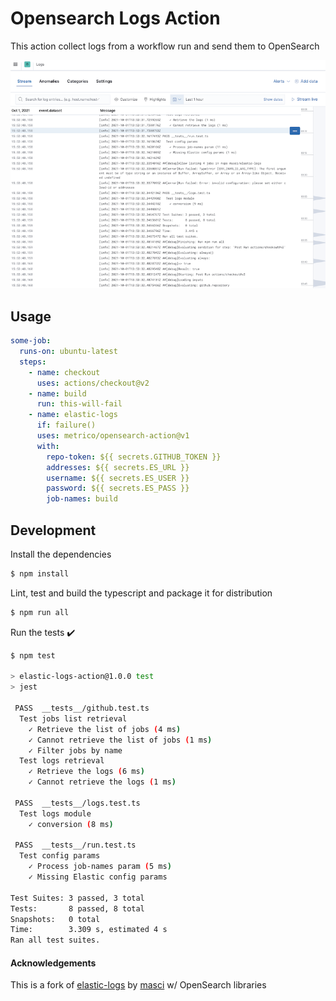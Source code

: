 # Opensearch Logs Action

This action collect logs from a workflow run and send them to OpenSearch

![Kibana](img/kibana.png)

## Usage

```yaml
some-job:
  runs-on: ubuntu-latest
  steps:
    - name: checkout
      uses: actions/checkout@v2
    - name: build
      run: this-will-fail
    - name: elastic-logs
      if: failure()
      uses: metrico/opensearch-action@v1
      with:
        repo-token: ${{ secrets.GITHUB_TOKEN }}
        addresses: ${{ secrets.ES_URL }}
        username: ${{ secrets.ES_USER }}
        password: ${{ secrets.ES_PASS }}
        job-names: build
```

## Development

Install the dependencies

```bash
$ npm install
```

Lint, test and build the typescript and package it for distribution

```bash
$ npm run all
```

Run the tests :heavy_check_mark:

```bash
$ npm test

> elastic-logs-action@1.0.0 test
> jest

 PASS  __tests__/github.test.ts
  Test jobs list retrieval
    ✓ Retrieve the list of jobs (4 ms)
    ✓ Cannot retrieve the list of jobs (1 ms)
    ✓ Filter jobs by name
  Test logs retrieval
    ✓ Retrieve the logs (6 ms)
    ✓ Cannot retrieve the logs (1 ms)

 PASS  __tests__/logs.test.ts
  Test logs module
    ✓ conversion (8 ms)

 PASS  __tests__/run.test.ts
  Test config params
    ✓ Process job-names param (5 ms)
    ✓ Missing Elastic config params

Test Suites: 3 passed, 3 total
Tests:       8 passed, 8 total
Snapshots:   0 total
Time:        3.309 s, estimated 4 s
Ran all test suites.
```


#### Acknowledgements

This is a fork of [elastic-logs](https://github.com/masci/elastic-logs) by [masci](https://github.com/masci) w/ OpenSearch libraries
